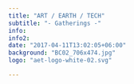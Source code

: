 ```yaml
---
title: "ART / EARTH / TECH"
subtitle: "- Gatherings -"
info: 
info2: 
date: "2017-04-11T13:02:05+06:00"
background: "BC02_706x474.jpg"
logo: "aet-logo-white-02.svg"

---
```

